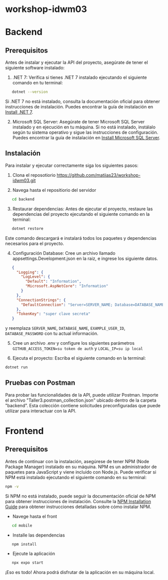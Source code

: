 # workshop-idwm03
# Backend
## Prerequisitos
Antes de instalar y ejecutar la API del proyecto, asegúrate de tener el siguiente software instalado:

1. .NET 7: Verifica si tienes .NET 7 instalado ejecutando el siguiente comando en tu terminal:

```bash
   dotnet --version
```
Si .NET 7 no está instalado, consulta la documentación oficial para obtener instrucciones de instalación. Puedes encontrar la guía de instalación en [Install .NET 7](https://dotnet.microsoft.com/download/dotnet/7.0).

2. Microsoft SQL Server: Asegúrate de tener Microsoft SQL Server instalado y en ejecución en tu máquina. Si no está instalado, instálalo según tu sistema operativo y sigue las instrucciones de configuración. Puedes encontrar la guía de instalación en [Install Microsoft SQL Server](https://docs.microsoft.com/en-us/sql/database-engine/install-windows/install-sql-server?view=sql-server-ver15).

## Instalación 
Para instalar y ejecutar correctamente siga los siguientes pasos:
1. Clona el reposotiorio https://github.com/matiias23/workshop-idwm03.git

2. Navega hasta el repositiorio del servidor
```bash
   cd backend
```
3. Restaurar dependencias: Antes de ejecutar el proyecto, restaure las dependencias del proyecto ejecutando el siguiente comando en la terminal:
```bash
   dotnet restore
```
   Este comando descargará e instalará todos los paquetes y dependencias necesarios para el proyecto.

4. Configuración Database: Cree un archivo llamado appsettings.Development.json en la raiz, e ingrese los siguiente datos.
```json
   {
     "Logging": {
       "LogLevel": {
         "Default": "Information",
         "Microsoft.AspNetCore": "Information"
       }
     },
     "ConnectionStrings": {
       "DefaultConnection": "Server=SERVER_NAME; Database=DATABASE_NAME; Trusted_Connection=True; User ID=EXAMPLE_USER_ID; Password=DATABASE_PASSWORD; TrustServerCertificate=True;"
     },
     "TokenKey": "super clave secreta"
   }
```
y reemplaza `SERVER_NAME`, `DATABASE_NAME`, `EXAMPLE_USER_ID`, `DATABASE_PASSWORD` con tu actual información.

5. Cree un archivo .env y configure los siguientes parámetros `GITHUB_ACCESS_TOKEN=su token de auth` y `LOCAL_IP=su ip local` 

6. Ejecuta el proyecto: Escriba el siguiente comando en la terminal:
```bash
dotnet run
```
## Pruebas con Postman
Para probar las funcionalidades de la API, puede utilizar Postman.
Importe el archivo "Taller3.postman_collection.json" ubicado dentro de la carpeta "backend". 
Esta colección contiene solicitudes preconfiguradas que puede utilizar para interactuar con la API.

# Frontend
## Prerequisitos
Antes de continuar con la instalación, asegúrese de tener NPM (Node Package Manager) instalado en su máquina. NPM es un administrador de paquetes para JavaScript y viene incluido con Node.js. Puede verificar si NPM está instalado ejecutando el siguiente comando en su terminal:
```bash
npm -v
```

Si NPM no está instalado, puede seguir la documentación oficial de NPM para obtener instrucciones de instalación. Consulte la [NPM Installation Guide](https://docs.npmjs.com/downloading-and-installing-node-js-and-npm) para obtener instrucciones detalladas sobre cómo instalar NPM.

- Navege hasta el front
```bash
   cd mobile
```
- Installe las dependencias
```bash
   npm install
```
- Ejecute la aplicación
```bash
   npx expo start
```


   ¡Eso es todo! Ahora podrá disfrutar de la aplicación en su máquina local.
